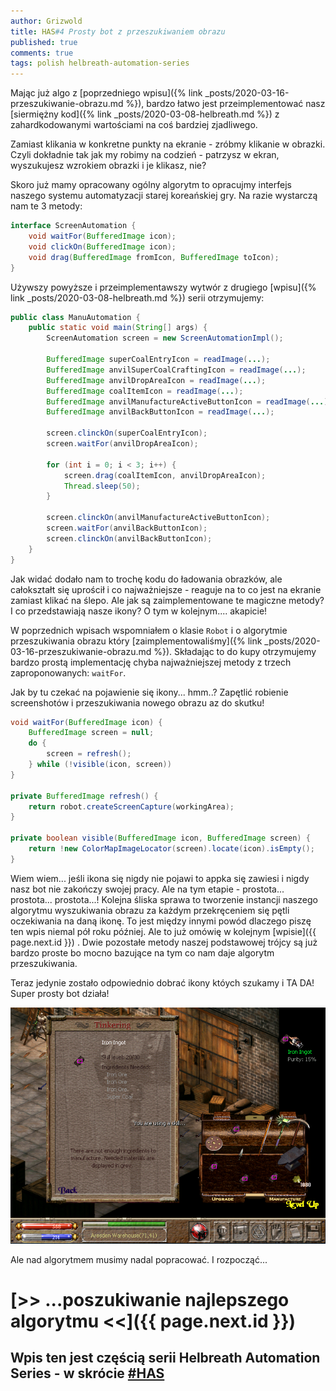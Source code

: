```yaml
---
author: Grizwold
title: HAS#4 Prosty bot z przeszukiwaniem obrazu
published: true
comments: true
tags: polish helbreath-automation-series
---
```


Mając już algo z [poprzedniego wpisu]({% link _posts/2020-03-16-przeszukiwanie-obrazu.md %}), bardzo łatwo jest przeimplementować nasz 
[siermiężny kod]({% link _posts/2020-03-08-helbreath.md %}) z zahardkodowanymi wartościami na coś bardziej zjadliwego.

Zamiast klikania w konkretne punkty na ekranie - zróbmy klikanie w obrazki. Czyli dokładnie tak jak my robimy na codzień - 
patrzysz w ekran, wyszukujesz wzrokiem obrazki i je klikasz, nie? 

Skoro już mamy opracowany ogólny algorytm to opracujmy interfejs naszego systemu automatyzacji starej koreańskiej gry. 
Na razie wystarczą nam te 3 metody:

```java
interface ScreenAutomation {
    void waitFor(BufferedImage icon);
    void clickOn(BufferedImage icon);
    void drag(BufferedImage fromIcon, BufferedImage toIcon);
}
```

Używszy powyższe i przeimplementawszy wytwór z drugiego [wpisu]({% link _posts/2020-03-08-helbreath.md %}) serii otrzymujemy:

```java
public class ManuAutomation {
    public static void main(String[] args) {
        ScreenAutomation screen = new ScreenAutomationImpl();

        BufferedImage superCoalEntryIcon = readImage(...);
        BufferedImage anvilSuperCoalCraftingIcon = readImage(...);
        BufferedImage anvilDropAreaIcon = readImage(...);
        BufferedImage coalItemIcon = readImage(...);
        BufferedImage anvilManufactureActiveButtonIcon = readImage(...);
        BufferedImage anvilBackButtonIcon = readImage(...);

        screen.clinckOn(superCoalEntryIcon);
        screen.waitFor(anvilDropAreaIcon);

        for (int i = 0; i < 3; i++) {
            screen.drag(coalItemIcon, anvilDropAreaIcon);
            Thread.sleep(50);
        }

        screen.clinckOn(anvilManufactureActiveButtonIcon);
        screen.waitFor(anvilBackButtonIcon);
        screen.clinckOn(anvilBackButtonIcon);
    }
}
```

Jak widać dodało nam to trochę kodu do ładowania obrazków, ale całokształt się uprościł i co najważniejsze - reaguje na 
to co jest na ekranie zamiast klikać na ślepo. Ale jak są zaimplementowane te magiczne metody? I co przedstawiają nasze ikony? 
O tym w kolejnym.... akapicie!

W poprzednich wpisach wspomniałem o klasie `Robot` i o algorytmie przeszukiwania obrazu który [zaimplementowaliśmy]({% link _posts/2020-03-16-przeszukiwanie-obrazu.md %}).
Składając to do kupy otrzymujemy bardzo prostą implementację chyba najważniejszej metody z trzech zaproponowanych: `waitFor`.

Jak by tu czekać na pojawienie się ikony... hmm..? Zapętlić robienie screenshotów i przeszukiwania nowego obrazu az do skutku!

```java
void waitFor(BufferedImage icon) {
    BufferedImage screen = null;
    do {
        screen = refresh();
    } while (!visible(icon, screen))
}

private BufferedImage refresh() {
    return robot.createScreenCapture(workingArea);
}

private boolean visible(BufferedImage icon, BufferedImage screen) {
    return !new ColorMapImageLocator(screen).locate(icon).isEmpty();
}
```

Wiem wiem... jeśli ikona się nigdy nie pojawi to appka się zawiesi i nigdy nasz bot nie zakończy swojej pracy. Ale na 
tym etapie - prostota... prostota... prostota...! Kolejna śliska sprawa to tworzenie instancji naszego algorytmu wyszukiwania
obrazu za każdym przekręceniem się pętli oczekiwania na daną ikonę. To jest między innymi powód dlaczego piszę ten wpis 
niemal pół roku później. Ale to już omówię w kolejnym [wpisie]({{ page.next.id }}) .
Dwie pozostałe metody naszej podstawowej trójcy są już bardzo proste bo mocno bazujące na tym co nam daje algorytm przeszukiwania.

Teraz jedynie zostało odpowiednio dobrać ikony któych szukamy i TA DA! Super prosty bot działa!

![](assets/post4/iron_ingot_finding.png)

Ale nad algorytmem musimy nadal popracować. I rozpocząć...

# [>> ...poszukiwanie najlepszego algorytmu <<]({{ page.next.id }}) 
## Wpis ten jest częścią serii Helbreath Automation Series - w skrócie <a href="/tags#helbreath-automation-series">#HAS</a>
